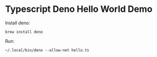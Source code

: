 Typescript Deno Hello World Demo
================================

Install deno:

```
brew install deno
```

Run:

```
~/.local/bin/deno --allow-net hello.ts
```
